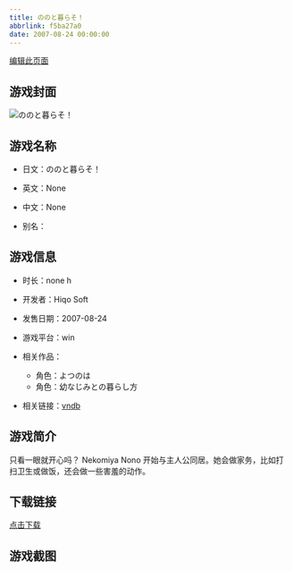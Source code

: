 ```yaml
---
title: ののと暮らそ！
abbrlink: f5ba27a0
date: 2007-08-24 00:00:00
---
```

[编辑此页面](https://github.com/ACG-3/ADV3-source/blob/main/source/_posts/%E3%81%AE%E3%81%AE%E3%81%A8%E6%9A%AE%E3%82%89%E3%81%9D%EF%BC%81.md)

## 游戏封面

![ののと暮らそ！](https://pan.timero.xyz/d/onedrive/img_lib_001/%E3%81%AE%E3%81%AE%E3%81%A8%E6%9A%AE%E3%82%89%E3%81%9D%EF%BC%81_cover.avif)


## 游戏名称

- 日文：ののと暮らそ！
- 英文：None
- 中文：None

- 别名：


## 游戏信息

- 时长：none h
- 开发者：Hiqo Soft
- 发售日期：2007-08-24
- 游戏平台：win
- 相关作品：
   - 角色：よつのは
   - 角色：幼なじみとの暮らし方

- 相关链接：[vndb](https://vndb.org/v1373)


## 游戏简介

只看一眼就开心吗？
Nekomiya Nono 开始与主人公同居。她会做家务，比如打扫卫生或做饭，还会做一些害羞的动作。




## 下载链接

[点击下载](https://pan.timero.xyz/onedrive/adv_lib_001/%E3%81%AE%E3%81%AE%E3%81%A8%E6%9A%AE%E3%82%89%E3%81%9D%EF%BC%81)


## 游戏截图


